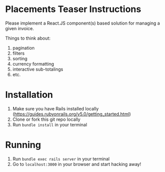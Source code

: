# Placements Teaser Instructions

Please implement a React.JS component(s) based solution for managing a given invoice.

Things to think about:
1. pagination
2. filters
3. sorting
4. currency formatting
5. interactive sub-totalings
6. etc.

# Installation
1. Make sure you have Rails installed locally (https://guides.rubyonrails.org/v5.0/getting_started.html)
2. Clone or fork this git repo locally
3. Run `bundle install` in your terminal

# Running
1. Run `bundle exec rails server` in your terminal
2. Go to `localhost:3000` in your browser and start hacking away!
